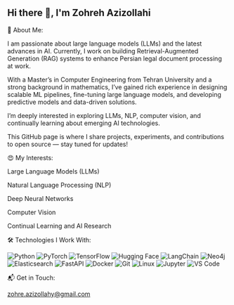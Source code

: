 ## Hi there 👋, I'm Zohreh Azizollahi

🔵 About Me:

I am passionate about large language models (LLMs) and the latest advances in AI. Currently, I work on building Retrieval-Augmented Generation (RAG) systems to enhance Persian legal document processing at work.

With a Master’s in Computer Engineering from Tehran University and a strong background in mathematics, I’ve gained rich experience in designing scalable ML pipelines, fine-tuning large language models, and developing predictive models and data-driven solutions.

I’m deeply interested in exploring LLMs, NLP, computer vision, and continually learning about emerging AI technologies.

This GitHub page is where I share projects, experiments, and contributions to open source — stay tuned for updates!

😍 My Interests:

Large Language Models (LLMs)

Natural Language Processing (NLP)

Deep Neural Networks

Computer Vision

Continual Learning and AI Research

🛠️ Technologies I Work With:


![Python](https://img.icons8.com/color/48/000000/python--v1.png)
![PyTorch](https://img.icons8.com/color/48/000000/pytorch.png) 
![TensorFlow](https://img.icons8.com/color/48/000000/tensorflow.png) 
![Hugging Face](https://img.icons8.com/color/48/000000/huggingface.png) 
![LangChain](https://img.icons8.com/color/48/000000/chain-link.png) 
![Neo4j](https://img.icons8.com/color/48/000000/graph-database.png) 
![Elasticsearch](https://img.icons8.com/color/48/000000/elasticsearch.png) 
![FastAPI](https://img.icons8.com/color/48/000000/api.png) 
![Docker](https://img.icons8.com/color/48/000000/docker.png) 
![Git](https://img.icons8.com/color/48/000000/git.png) 
![Linux](https://img.icons8.com/color/48/000000/linux.png) 
![Jupyter](https://img.icons8.com/color/48/000000/jupyter.png) 
![VS Code](https://img.icons8.com/color/48/000000/visual-studio-code-2019.png)

📬 Get in Touch:

zohre.azizollahy@gmail.com


<!--
**zohreAz/zohreAz** is a ✨ _special_ ✨ repository because its `README.md` (this file) appears on your GitHub profile.

Here are some ideas to get you started:

- 🔭 I’m currently working on ...
- 🌱 I’m currently learning ...
- 👯 I’m looking to collaborate on ...
- 🤔 I’m looking for help with ...
- 💬 Ask me about ...
- 📫 How to reach me: ...
- 😄 Pronouns: ...
- ⚡ Fun fact: ...
-->
